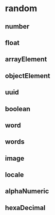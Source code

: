 # random

## number

## float

## arrayElement

## objectElement

## uuid

## boolean

## word

## words

## image

## locale

## alphaNumeric

## hexaDecimal